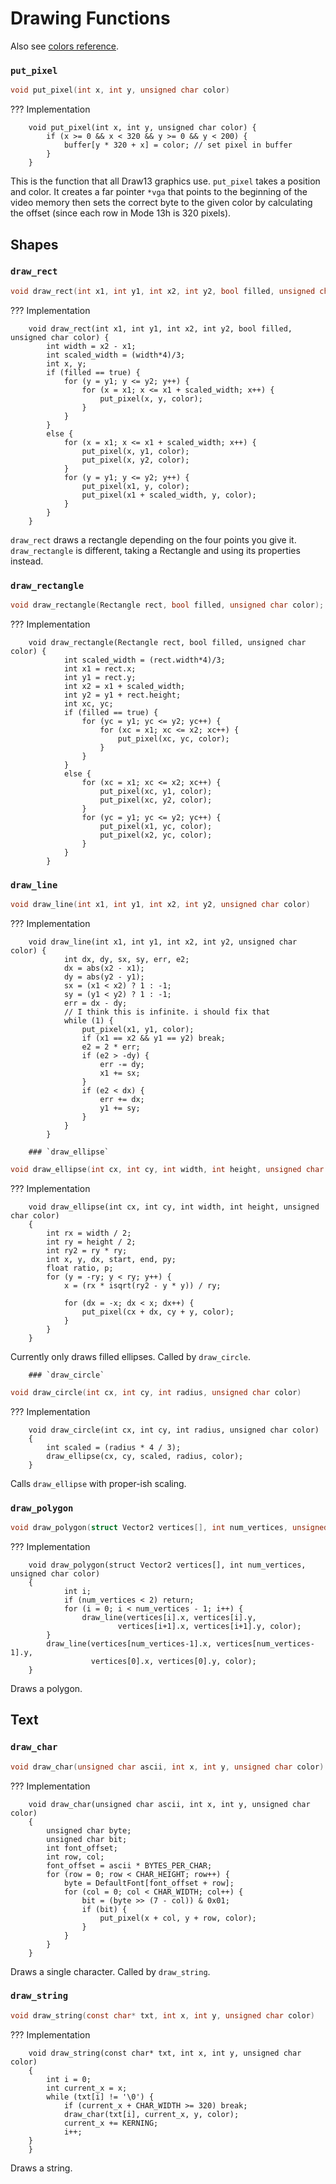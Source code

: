


# Drawing Functions
Also see [colors reference](colors.md).

### `put_pixel`
```c
void put_pixel(int x, int y, unsigned char color)
```
??? Implementation
	
        void put_pixel(int x, int y, unsigned char color) {
			if (x >= 0 && x < 320 && y >= 0 && y < 200) {
				buffer[y * 320 + x] = color; // set pixel in buffer
			}
		}
This is the function that all Draw13 graphics use. `put_pixel` takes a position and color. It creates a far pointer `*vga` that points to the beginning of the video memory then sets the correct byte to the given color by calculating the offset (since each row in Mode 13h is 320 pixels).

## Shapes

### `draw_rect`
```c
void draw_rect(int x1, int y1, int x2, int y2, bool filled, unsigned char color)
```
??? Implementation
	
        void draw_rect(int x1, int y1, int x2, int y2, bool filled, unsigned char color) {
            int width = x2 - x1;
            int scaled_width = (width*4)/3;
            int x, y;
            if (filled == true) {
                for (y = y1; y <= y2; y++) {
                    for (x = x1; x <= x1 + scaled_width; x++) {
                        put_pixel(x, y, color);
                    }
                }
            }
            else {
                for (x = x1; x <= x1 + scaled_width; x++) {
                    put_pixel(x, y1, color);
                    put_pixel(x, y2, color);
                }
                for (y = y1; y <= y2; y++) {
                    put_pixel(x1, y, color);
                    put_pixel(x1 + scaled_width, y, color);
                }
            }
        }
      
  `draw_rect` draws a rectangle depending on the four points you give it. `draw_rectangle` is different, taking a Rectangle and using its properties instead. 

### `draw_rectangle`
```c
void draw_rectangle(Rectangle rect, bool filled, unsigned char color);
```
??? Implementation
	
        void draw_rectangle(Rectangle rect, bool filled, unsigned char color) {
				int scaled_width = (rect.width*4)/3;
				int x1 = rect.x;
				int y1 = rect.y;
				int x2 = x1 + scaled_width;
				int y2 = y1 + rect.height;
				int xc, yc;
				if (filled == true) {
					for (yc = y1; yc <= y2; yc++) {
						for (xc = x1; xc <= x2; xc++) {
							put_pixel(xc, yc, color);
						}
					}
				}
				else {
					for (xc = x1; xc <= x2; xc++) {
						put_pixel(xc, y1, color);
						put_pixel(xc, y2, color);
					}
					for (yc = y1; yc <= y2; yc++) {
						put_pixel(x1, yc, color);
						put_pixel(x2, yc, color);
					}
				}
			}
      
### `draw_line`
```c
void draw_line(int x1, int y1, int x2, int y2, unsigned char color)
```
??? Implementation
	
        void draw_line(int x1, int y1, int x2, int y2, unsigned char color) {
				int dx, dy, sx, sy, err, e2;
				dx = abs(x2 - x1);
				dy = abs(y2 - y1);
				sx = (x1 < x2) ? 1 : -1;
				sy = (y1 < y2) ? 1 : -1;
				err = dx - dy;
				// I think this is infinite. i should fix that
				while (1) {
					put_pixel(x1, y1, color);
					if (x1 == x2 && y1 == y2) break;
					e2 = 2 * err;
					if (e2 > -dy) {
						err -= dy;
						x1 += sx;
					}
					if (e2 < dx) {
						err += dx;
						y1 += sy;
					}
				}
			}
		
		### `draw_ellipse`
```c
void draw_ellipse(int cx, int cy, int width, int height, unsigned char color)
```
??? Implementation
	
		void draw_ellipse(int cx, int cy, int width, int height, unsigned char color)
		{
			int rx = width / 2;
			int ry = height / 2;
			int ry2 = ry * ry;
			int x, y, dx, start, end, py;
			float ratio, p;
			for (y = -ry; y < ry; y++) {
				x = (rx * isqrt(ry2 - y * y)) / ry;

				for (dx = -x; dx < x; dx++) {
					put_pixel(cx + dx, cy + y, color);
				}
			}
		}
      
  Currently only draws filled ellipses. Called by `draw_circle`.
  
  		### `draw_circle`
```c
void draw_circle(int cx, int cy, int radius, unsigned char color)
```
??? Implementation
	
        
		void draw_circle(int cx, int cy, int radius, unsigned char color)
		{
			int scaled = (radius * 4 / 3);
			draw_ellipse(cx, cy, scaled, radius, color);
		}
      
  Calls `draw_ellipse` with proper-ish scaling.

### `draw_polygon`
```c
void draw_polygon(struct Vector2 vertices[], int num_vertices, unsigned char color)
```
??? Implementation
	
        void draw_polygon(struct Vector2 vertices[], int num_vertices, unsigned char color)
		{
				int i;
				if (num_vertices < 2) return;
				for (i = 0; i < num_vertices - 1; i++) {
					draw_line(vertices[i].x, vertices[i].y,
							vertices[i+1].x, vertices[i+1].y, color);
			}
			draw_line(vertices[num_vertices-1].x, vertices[num_vertices-1].y,
					  vertices[0].x, vertices[0].y, color);
		}
Draws a polygon. 

## Text

### `draw_char`
```c
void draw_char(unsigned char ascii, int x, int y, unsigned char color)
```
??? Implementation
	
        void draw_char(unsigned char ascii, int x, int y, unsigned char color)
		{
			unsigned char byte;
			unsigned char bit;
			int font_offset;
			int row, col;
			font_offset = ascii * BYTES_PER_CHAR;
			for (row = 0; row < CHAR_HEIGHT; row++) {
				byte = DefaultFont[font_offset + row];
				for (col = 0; col < CHAR_WIDTH; col++) {
					bit = (byte >> (7 - col)) & 0x01;
					if (bit) {
						put_pixel(x + col, y + row, color);
					}
				}
			}
		}
      
  Draws a single character. Called by `draw_string`.
  
### `draw_string`
```c
void draw_string(const char* txt, int x, int y, unsigned char color)
```
??? Implementation
	
        
		void draw_string(const char* txt, int x, int y, unsigned char color)
		{
			int i = 0;
			int current_x = x;
			while (txt[i] != '\0') {
				if (current_x + CHAR_WIDTH >= 320) break;
				draw_char(txt[i], current_x, y, color);
				current_x += KERNING;
				i++;
		}	
		}
      
  Draws a string.
